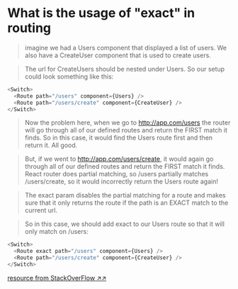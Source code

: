 # What is the usage of "exact" in routing

> imagine we had a Users component that displayed a list of users. 
We also have a CreateUser component that is used to create users. 

> The url for CreateUsers should be nested under Users. So our setup could look something like this:
```js
<Switch>
  <Route path="/users" component={Users} />
  <Route path="/users/create" component={CreateUser} />
</Switch>
```

> Now the problem here, when we go to http://app.com/users the router will go through all of our defined routes 
and return the FIRST match it finds. So in this case, it would find the Users route first and then return it. All good.

> But, if we went to http://app.com/users/create, it would again go through all of our 
defined routes and return the FIRST match it finds. React router does partial matching,
so /users partially matches /users/create, so it would incorrectly return the Users route again!

> The exact param disables the partial matching for a route and makes sure that it only 
returns the route if the path is an EXACT match to the current url.

> So in this case, we should add exact to our Users route so that it will only match on /users:
```js
<Switch>
  <Route exact path="/users" component={Users} />
  <Route path="/users/create" component={CreateUser} />
</Switch>
```

[resource from StackOverFlow ↗↗](https://stackoverflow.com/questions/49162311/react-difference-between-route-exact-path-and-route-path/49162423#49162423)
